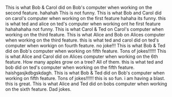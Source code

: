 This is what Bob & Carol did on Bob's computer when working on the second feature. hahahah This is not funny.
This is what Bob and Carol did on carol's computer when working on the first feature hahaha its funny.
this is what ted and alice on ted's computer  when working ont he first feature hahahahaha not funny.
This is what Carol & Ted on Carol's computer when working on the third feature. 
This is what Alice and Bob on Alices computer when working on the third feature. 
this is what ted and carol did on ted's computer when workign on fourth feature. no joke!!!
This is what Bob & Ted did on Bob's computer when working on fifth feature. Tons of jokes!!!!!!
This is what Alice and Carol did on Alices computer when working on the 6th feature. How many apples grow on a tree? All of them.
this is what ted and bob did on ted's computer when working on the fifth feature. haishgasjkdbgskdagh.
This is what Bob & Ted did on Bob's computer when working on fifth feature. Tons of jokes!!!!!!
this is so fun. i am having a blast. this is great. 
This is what Alice and Ted did on bobs computer when working on the sixth feature. Dad jokes.
